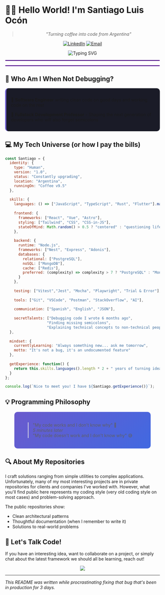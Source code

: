 # 👨‍💻 Hello World! I'm Santiago Luis Ocón

<div align="center">
  
> *"Turning coffee into code from Argentina"*

[![LinkedIn](https://img.shields.io/badge/LinkedIn-Santiago_Ocón-0077B5?style=flat&logo=linkedin)](https://linkedin.com/in/ocon-santiago)
[![Email](https://img.shields.io/badge/Email-ocon.santiago@gmail.com-D14836?style=flat&logo=gmail)](mailto:ocon.santiago@gmail.com)

</div>

</div>
<div align="center">
  <img src="https://readme-typing-svg.herokuapp.com?font=Fira+Code&weight=600&size=22&duration=3000&pause=1000&color=6A5ACD&center=true&vCenter=true&random=false&width=435&lines=Software+Engineer;Fullstack+Development+Professor;Code+Craftsman;Problem+Solver;Definitely+NOT+written+with+AI" alt="Typing SVG" />
</div>


<hr style="border: 1px solid blueviolet; border-radius: 5px;">

<hr style="border: 1px solid blueviolet; border-radius: 5px;">

## 🧠 Who Am I When Not Debugging?

<div style="background: #1a1b27; padding: 15px; border-radius: 10px; border-left: 4px solid #6A5ACD;">
  
🔹 **Software Engineer** writing clean code on good days and working code on the rest
  
🔹 **Fullstack Development Professor** - Shaping the next generation of developers who will also forget semicolons

</div>

## 💻 My Tech Universe (or how I pay the bills)

```js
const Santiago = {
  identity: {
    type: "Human",
    version: "1.0",
    status: "Constantly upgrading",
    location: "Argentina",
    runningOn: "Coffee v9.5"
  },
  
  skills: {
    languages: () => ["JavaScript", "TypeScript", "Rust", "Flutter"].map(lang => `${lang}♥`),
    
    frontend: {
      frameworks: ["React", "Vue", "Astro"],
      styling: ["Tailwind", "CSS", "CSS-in-JS"],
      stateOfMind: Math.random() > 0.5 ? "centered" : "questioning life choices"
    },
    
    backend: {
      runtime: "Node.js",
      frameworks: ["Nest", "Express", "Adonis"],
      databases: {
        relational: ["PostgreSQL"],
        noSQL: ["MongoDB"],
        cache: ["Redis"],
        preferred: (complexity) => complexity > 7 ? "PostgreSQL" : "MongoDB"
      }
    },
    
    testing: ["Vitest","Jest", "Mocha", "Playwright", "Trial & Error"],
    
    tools: ["Git", "VSCode", "Postman", "StackOverflow", "AI"],
    
    communication: ["Spanish", "English", "JSON"],
    
    secretTalents: ["Debugging code I wrote 6 months ago", 
                   "Finding missing semicolons", 
                   "Explaining technical concepts to non-technical people"]
  },
  
  mindset: {
    currentlyLearning: "Always something new... ask me tomorrow",
    motto: "It's not a bug, it's an undocumented feature"
  },
  
  getExperience: function() {
    return this.skills.languages().length * 2 + " years of turning ideas into reality";
  }
};

console.log(`Nice to meet you! I have ${Santiago.getExperience()}`);
```

## 💡 Programming Philosophy

<div style="display: flex; justify-content: center; align-items: center; margin: 20px 0;">
  <div style="background: linear-gradient(135deg, #6A5ACD 0%, #4169E1 100%); border-radius: 10px; padding: 20px; color: white; width: 80%;">
    <blockquote>
      "My code works and I don't know why" 🤔<br>
      <em>5 minutes later</em><br>
      "My code doesn't work and I don't know why" 😅
    </blockquote>
  </div>
</div>

## 🔍 About My Repositories

I craft solutions ranging from simple utilities to complex applications. Unfortunately, many of my most interesting projects are in private repositories for clients and companies I've worked with. However, what you'll find public here represents my coding style (very old coding style on most cases) and problem-solving approach.

The public repositories show:
- Clean architectural patterns
- Thoughtful documentation (when I remember to write it)
- Solutions to real-world problems

## 🤝 Let's Talk Code!

If you have an interesting idea, want to collaborate on a project, or simply chat about the latest framework we should all be learning, reach out!

<div align="center">
  <img src="https://capsule-render.vercel.app/api?type=waving&color=6A5ACD&height=100&section=footer" />
</div>

---

*This README was written while procrastinating fixing that bug that's been in production for 3 days.*
